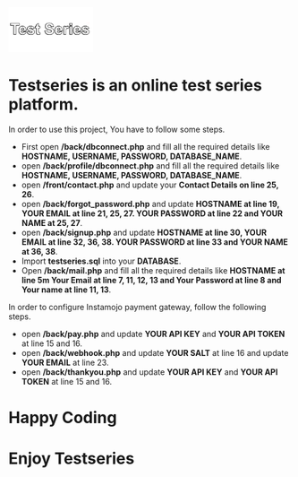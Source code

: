 <img src="https://github.com/Chhekur/Testseries/blob/master/assets/logo.png" width="30%" />

# Testseries is an online test series platform.

In order to use this project, You have to follow some steps.
<ul>
  <li>
    First open <b>/back/dbconnect.php</b> and fill all the required details like <b>HOSTNAME, USERNAME, PASSWORD, DATABASE_NAME</b>.
  </li>
  <li>
    open <b>/back/profile/dbconnect.php</b> and fill all the required details like <b>HOSTNAME, USERNAME, PASSWORD, DATABASE_NAME</b>.
  </li>
  <li>
    open <b>/front/contact.php</b> and update your <b>Contact Details on line 25, 26</b>.
  </li>
  <li>
    open <b>/back/forgot_password.php</b> and update <b>HOSTNAME at line 19, YOUR EMAIL at line 21, 25, 27. YOUR PASSWORD at line 22 and YOUR NAME at 25, 27</b>.
  </li>
  <li>
    open <b>/back/signup.php</b> and update <b>HOSTNAME at line 30, YOUR EMAIL at line 32, 36, 38. YOUR PASSWORD at line 33 and YOUR NAME at 36, 38</b>.
  </li>
  <li>
    Import <b>testseries.sql</b> into your <b>DATABASE</b>.
  </li>
  <li>
    Open <b>/back/mail.php</b> and fill all the required details like <b>HOSTNAME at line 5m Your Email at line 7, 11, 12, 13 and Your Password at line 8 and Your name at line 11, 13</b>.
  </li>
</ul>

In order to configure Instamojo payment gateway, follow the following steps.

<ul>
  <li>
    open <b>/back/pay.php</b> and update <b>YOUR API KEY</b> and <b>YOUR API TOKEN</b> at line 15 and 16.
  </li>
  <li>
    open <b>/back/webhook.php</b> and update <b>YOUR SALT</b> at line 16 and update <b>YOUR EMAIL</b> at line 23.
  </li>
  <li>
    open <b>/back/thankyou.php</b> and update <b>YOUR API KEY</b> and <b>YOUR API TOKEN</b> at line 15 and 16.
  </li>
</ul>

# Happy Coding
# Enjoy Testseries

